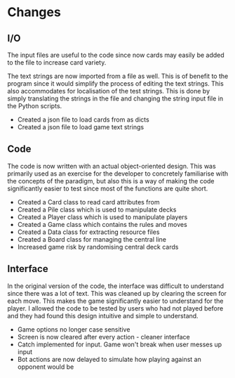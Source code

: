 # Changes
## I/O
The input files are useful to the code since now
cards may easily be added to the file to increase
card variety.

The text strings are now imported from a file as well.
This is of benefit to the program since it would simplify
the process of editing the text strings. This also accommodates
for localisation of the test strings. This is done by simply
translating the strings in the file and changing the string
input file in the Python scripts.

* Created a json file to load cards from as dicts
* Created a json file to load game text strings

## Code
The code is now written with an actual object-oriented design.
This was primarily used as an exercise for the developer to
concretely familiarise with the concepts of the paradigm, but
also this is a way of making the code significantly easier to
test since most of the functions are quite short.

* Created a Card class to read card attributes from
* Created a Pile class which is used to manipulate decks
* Created a Player class which is used to manipulate players
* Created a Game class which contains the rules and moves
* Created a Data class for extracting resource files
* Created a Board class for managing the central line
* Increased game risk by randomising central deck cards

## Interface
In the original version of the code, the interface was difficult to
understand since there was a lot of text. This was cleaned up by
clearing the screen for each move. This makes the game significantly
easier to understand for the player. I allowed the code to be tested
by users who had not played before and they had found this design 
intuitive and simple to understand.

* Game options no longer case sensitive
* Screen is now cleared after every action - cleaner interface 
* Catch implemented for input. Game won't break when user messes up input
* Bot actions are now delayed to simulate how playing against an opponent would be

# 

